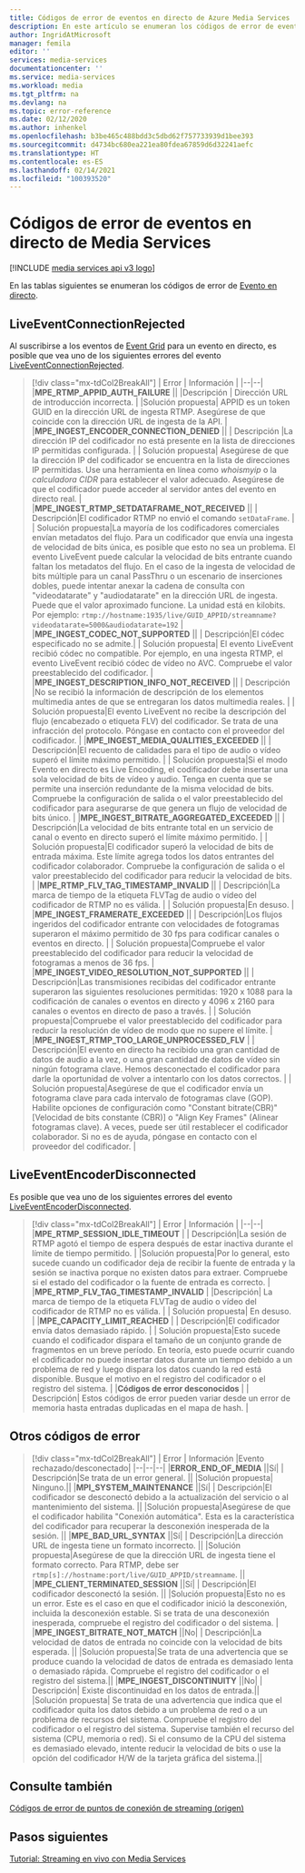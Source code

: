 ```yaml
---
title: Códigos de error de eventos en directo de Azure Media Services
description: En este artículo se enumeran los códigos de error de eventos en directo.
author: IngridAtMicrosoft
manager: femila
editor: ''
services: media-services
documentationcenter: ''
ms.service: media-services
ms.workload: media
ms.tgt_pltfrm: na
ms.devlang: na
ms.topic: error-reference
ms.date: 02/12/2020
ms.author: inhenkel
ms.openlocfilehash: b3be465c488bdd3c5dbd62f757733939d1bee393
ms.sourcegitcommit: d4734bc680ea221ea80fdea67859d6d32241aefc
ms.translationtype: HT
ms.contentlocale: es-ES
ms.lasthandoff: 02/14/2021
ms.locfileid: "100393520"
---
```

# <a name="media-services-live-event-error-codes"></a>Códigos de error de eventos en directo de Media Services

[!INCLUDE [media services api v3 logo](./includes/v3-hr.md)]

En las tablas siguientes se enumeran los códigos de error de [Evento en directo](live-events-outputs-concept.md).

## <a name="liveeventconnectionrejected"></a>LiveEventConnectionRejected

Al suscribirse a los eventos de [Event Grid](../../event-grid/index.yml) para un evento en directo, es posible que vea uno de los siguientes errores del evento [LiveEventConnectionRejected](media-services-event-schemas.md\#liveeventconnectionrejected).
> [!div class="mx-tdCol2BreakAll"]
>| Error | Información |
>|--|--|
>|**MPE_RTMP_APPID_AUTH_FAILURE** ||
>|Descripción | Dirección URL de introducción incorrecta. |
>|Solución propuesta| APPID es un token GUID en la dirección URL de ingesta RTMP. Asegúrese de que coincide con la dirección URL de ingesta de la API. |
>|**MPE_INGEST_ENCODER_CONNECTION_DENIED** ||
>| Descripción |La dirección IP del codificador no está presente en la lista de direcciones IP permitidas configurada. |
>| Solución propuesta| Asegúrese de que la dirección IP del codificador se encuentra en la lista de direcciones IP permitidas. Use una herramienta en línea como *whoismyip* o la *calculadora CIDR* para establecer el valor adecuado.  Asegúrese de que el codificador puede acceder al servidor antes del evento en directo real. |
>|**MPE_INGEST_RTMP_SETDATAFRAME_NOT_RECEIVED** ||
>| Descripción|El codificador RTMP no envió el comando `setDataFrame`. |
>| Solución propuesta|La mayoría de los codificadores comerciales envían metadatos del flujo. Para un codificador que envía una ingesta de velocidad de bits única, es posible que esto no sea un problema. El evento LiveEvent puede calcular la velocidad de bits entrante cuando faltan los metadatos del flujo.  En el caso de la ingesta de velocidad de bits múltiple para un canal PassThru o un escenario de inserciones dobles, puede intentar anexar la cadena de consulta con "videodatarate" y "audiodatarate" en la dirección URL de ingesta. Puede que el valor aproximado funcione. La unidad está en kilobits. Por ejemplo: `rtmp://hostname:1935/live/GUID_APPID/streamname?videodatarate=5000&audiodatarate=192` |
>|**MPE_INGEST_CODEC_NOT_SUPPORTED** ||
>| Descripción|El códec especificado no se admite.|
>| Solución propuesta| El evento LiveEvent recibió códec no compatible. Por ejemplo, en una ingesta RTMP, el evento LiveEvent recibió códec de vídeo no AVC.  Compruebe el valor preestablecido del codificador. |
>|**MPE_INGEST_DESCRIPTION_INFO_NOT_RECEIVED** ||
>| Descripción |No se recibió la información de descripción de los elementos multimedia antes de que se entregaran los datos multimedia reales. |
>| Solución propuesta|El evento LiveEvent no recibe la descripción del flujo (encabezado o etiqueta FLV) del codificador. Se trata de una infracción del protocolo. Póngase en contacto con el proveedor del codificador. |
>|**MPE_INGEST_MEDIA_QUALITIES_EXCEEDED** ||
>| Descripción|El recuento de calidades para el tipo de audio o vídeo superó el límite máximo permitido. |
>| Solución propuesta|Si el modo Evento en directo es Live Encoding, el codificador debe insertar una sola velocidad de bits de vídeo y audio.  Tenga en cuenta que se permite una inserción redundante de la misma velocidad de bits. Compruebe la configuración de salida o el valor preestablecido del codificador para asegurarse de que genera un flujo de velocidad de bits único. |
>|**MPE_INGEST_BITRATE_AGGREGATED_EXCEEDED** ||
>| Descripción|La velocidad de bits entrante total en un servicio de canal o evento en directo superó el límite máximo permitido. |
>| Solución propuesta|El codificador superó la velocidad de bits de entrada máxima. Este límite agrega todos los datos entrantes del codificador colaborador. Compruebe la configuración de salida o el valor preestablecido del codificador para reducir la velocidad de bits. |
>|**MPE_RTMP_FLV_TAG_TIMESTAMP_INVALID** ||
>| Descripción|La marca de tiempo de la etiqueta FLVTag de audio o vídeo del codificador de RTMP no es válida. |
>| Solución propuesta|En desuso. |
>|**MPE_INGEST_FRAMERATE_EXCEEDED** ||
>| Descripción|Los flujos ingeridos del codificador entrante con velocidades de fotogramas superaron el máximo permitido de 30 fps para codificar canales o eventos en directo. |
>| Solución propuesta|Compruebe el valor preestablecido del codificador para reducir la velocidad de fotogramas a menos de 36 fps. |
>|**MPE_INGEST_VIDEO_RESOLUTION_NOT_SUPPORTED** ||
>| Descripción|Las transmisiones recibidas del codificador entrante superaron las siguientes resoluciones permitidas: 1920 x 1088 para la codificación de canales o eventos en directo y 4096 x 2160 para canales o eventos en directo de paso a través. |
>| Solución propuesta|Compruebe el valor preestablecido del codificador para reducir la resolución de vídeo de modo que no supere el límite. |
>|**MPE_INGEST_RTMP_TOO_LARGE_UNPROCESSED_FLV** |
>| Descripción|El evento en directo ha recibido una gran cantidad de datos de audio a la vez, o una gran cantidad de datos de vídeo sin ningún fotograma clave. Hemos desconectado el codificador para darle la oportunidad de volver a intentarlo con los datos correctos. |
>| Solución propuesta|Asegúrese de que el codificador envía un fotograma clave para cada intervalo de fotogramas clave (GOP).  Habilite opciones de configuración como "Constant bitrate(CBR)" [Velocidad de bits constante (CBR)] o "Align Key Frames" (Alinear fotogramas clave). A veces, puede ser útil restablecer el codificador colaborador. Si no es de ayuda, póngase en contacto con el proveedor del codificador. |

## <a name="liveeventencoderdisconnected"></a>LiveEventEncoderDisconnected

Es posible que vea uno de los siguientes errores del evento [LiveEventEncoderDisconnected](media-services-event-schemas.md\#liveeventencoderdisconnected).

> [!div class="mx-tdCol2BreakAll"]
>| Error | Información |
>|--|--|
>|**MPE_RTMP_SESSION_IDLE_TIMEOUT** |
>| Descripción|La sesión de RTMP agotó el tiempo de espera después de estar inactiva durante el límite de tiempo permitido. |
>|Solución propuesta|Por lo general, esto sucede cuando un codificador deja de recibir la fuente de entrada y la sesión se inactiva porque no existen datos para extraer. Compruebe si el estado del codificador o la fuente de entrada es correcto. |
>|**MPE_RTMP_FLV_TAG_TIMESTAMP_INVALID** |
>|Descripción| La marca de tiempo de la etiqueta FLVTag de audio o vídeo del codificador de RTMP no es válida. |
>| Solución propuesta| En desuso. |
>|**MPE_CAPACITY_LIMIT_REACHED** |
>| Descripción|El codificador envía datos demasiado rápido. |
>| Solución propuesta|Esto sucede cuando el codificador dispara el tamaño de un conjunto grande de fragmentos en un breve período.  En teoría, esto puede ocurrir cuando el codificador no puede insertar datos durante un tiempo debido a un problema de red y luego dispara los datos cuando la red está disponible. Busque el motivo en el registro del codificador o el registro del sistema. |
>|**Códigos de error desconocidos** |
>| Descripción| Estos códigos de error pueden variar desde un error de memoria hasta entradas duplicadas en el mapa de hash. |

## <a name="other-error-codes"></a>Otros códigos de error

> [!div class="mx-tdCol2BreakAll"]
>| Error | Información |Evento rechazado/desconectado|
>|--|--|--|
>|**ERROR_END_OF_MEDIA** ||Sí|
>| Descripción|Se trata de un error general. ||
>|Solución propuesta| Ninguno.||
>|**MPI_SYSTEM_MAINTENANCE** ||Sí|
>| Descripción|El codificador se desconectó debido a la actualización del servicio o al mantenimiento del sistema. ||
>|Solución propuesta|Asegúrese de que el codificador habilita "Conexión automática". Esta es la característica del codificador para recuperar la desconexión inesperada de la sesión. ||
>|**MPE_BAD_URL_SYNTAX** ||Sí|
>| Descripción|La dirección URL de ingesta tiene un formato incorrecto. ||
>|Solución propuesta|Asegúrese de que la dirección URL de ingesta tiene el formato correcto. Para RTMP, debe ser `rtmp[s]://hostname:port/live/GUID_APPID/streamname`. ||
>|**MPE_CLIENT_TERMINATED_SESSION** ||Sí|
>| Descripción|El codificador desconectó la sesión.  ||
>|Solución propuesta|Esto no es un error. Este es el caso en que el codificador inició la desconexión, incluida la desconexión estable. Si se trata de una desconexión inesperada, compruebe el registro del codificador o del sistema. |
>|**MPE_INGEST_BITRATE_NOT_MATCH** ||No|
>| Descripción|La velocidad de datos de entrada no coincide con la velocidad de bits esperada. ||
>|Solución propuesta|Se trata de una advertencia que se produce cuando la velocidad de datos de entrada es demasiado lenta o demasiado rápida. Compruebe el registro del codificador o el registro del sistema.||
>|**MPE_INGEST_DISCONTINUITY** ||No|
>| Descripción| Existe discontinuidad en los datos de entrada.||
>|Solución propuesta| Se trata de una advertencia que indica que el codificador quita los datos debido a un problema de red o a un problema de recursos del sistema. Compruebe el registro del codificador o el registro del sistema. Supervise también el recurso del sistema (CPU, memoria o red). Si el consumo de la CPU del sistema es demasiado elevado, intente reducir la velocidad de bits o use la opción del codificador H/W de la tarjeta gráfica del sistema.||

## <a name="see-also"></a>Consulte también

[Códigos de error de puntos de conexión de streaming (origen)](streaming-endpoint-error-codes.md)

## <a name="next-steps"></a>Pasos siguientes

[Tutorial: Streaming en vivo con Media Services](stream-live-tutorial-with-api.md)
